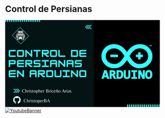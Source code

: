 # Control de Persianas 
[![Persianas](/Photos/persianas.jpg)](https://www.youtube.com/watch?v=wbS5-i-FRII&ab_channel=ChristopherBrice%C3%B1o)
[![YoutubeBanner](https://img.shields.io/badge/YouTube-FF0000?style=for-the-badge&logo=youtube&logoColor=white)](https://www.youtube.com/channel/UCL5Tkt3EKY0ubuG0O_JMVVg/featured)
